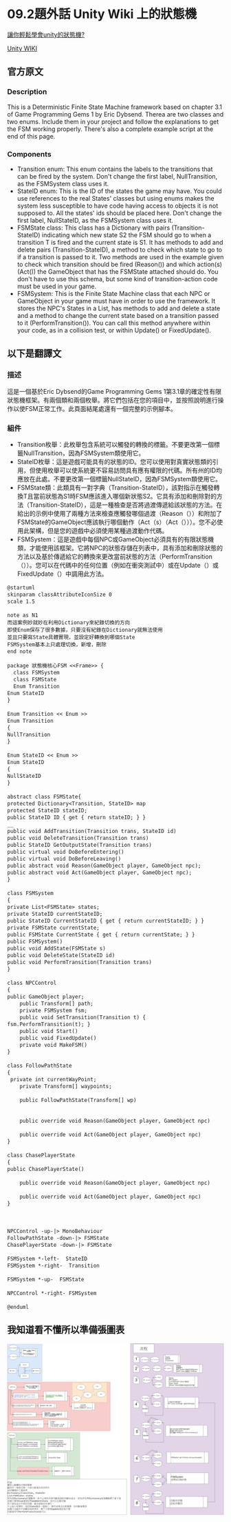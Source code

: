 # 09.2題外話 Unity Wiki 上的狀態機

[讓你輕鬆學會unity的狀態機?
](https://www.twblogs.net/a/5b8cfa142b7177188338198e)

[Unity WIKI](http://wiki.unity3d.com/index.php/Finite_State_Machine)

## 官方原文

### Description
This is a Deterministic Finite State Machine framework based on chapter 3.1 of Game Programming Gems 1 by Eric Dybsend. Therea are two classes and two enums. Include them in your project and follow the explanations to get the FSM working properly. There's also a complete example script at the end of this page.

### Components
- Transition enum: This enum contains the labels to the transitions that can be fired by the system. Don't change the first label, NullTransition, as the FSMSystem class uses it.
- StateID enum: This is the ID of the states the game may have. You could use references to the real States' classes but using enums makes the system less susceptible to have code having access to objects it is not supposed to. All the states' ids should be placed here. Don't change the first label, NullStateID, as the FSMSystem class uses it.
- FSMState class: This class has a Dictionary with pairs (Transition-StateID) indicating which new state S2 the FSM should go to when a transition T is fired and the current state is S1. It has methods to add and delete pairs (Transition-StateID), a method to check which state to go to if a transition is passed to it. Two methods are used in the example given to check which transition should be fired (Reason()) and which action(s) (Act()) the GameObject that has the FSMState attached should do. You don't have to use this schema, but some kind of transition-action code must be used in your game.
- FSMSystem: This is the Finite State Machine class that each NPC or GameObject in your game must have in order to use the framework. It stores the NPC's States in a List, has methods to add and delete a state and a method to change the current state based on a transition passed to it (PerformTransition()). You can call this method anywhere within your code, as in a collision test, or within Update() or FixedUpdate().

## 以下是翻譯文

### 描述
這是一個基於Eric Dybsend的Game Programming Gems 1第3.1章的確定性有限狀態機框架。有兩個類和兩個枚舉。將它們包括在您的項目中，並按照說明進行操作以使FSM正常工作。此頁面結尾處還有一個完整的示例腳本。

### 組件
- Transition枚舉：此枚舉包含系統可以觸發的轉換的標籤。不要更改第一個標籤NullTransition，因為FSMSystem類使用它。
- StateID枚舉：這是遊戲可能具有的狀態的ID。您可以使用對真實狀態類的引用，但使用枚舉可以使系統更不容易訪問具有應有權限的代碼。所有州的ID均應放在此處。不要更改第一個標籤NullStateID，因為FSMSystem類使用它。
- FSMState類：此類具有一對字典（Transition-StateID），該對指示在觸發轉換T且當前狀態為S1時FSM應該進入哪個新狀態S2。它具有添加和刪除對的方法（Transition-StateID），這是一種檢查是否將過渡傳遞給該狀態的方法。在給出的示例中使用了兩種方法來檢查應觸發哪個過渡（Reason（））和附加了FSMState的GameObject應該執行哪個動作（Act（s）（Act（）））。您不必使用此架構，但是您的遊戲中必須使用某種過渡動作代碼。
- FSMSystem：這是遊戲中每個NPC或GameObject必須具有的有限狀態機類，才能使用該框架。它將NPC的狀態存儲在列表中，具有添加和刪除狀態的方法以及基於傳遞給它的轉換來更改當前狀態的方法（PerformTransition（））。您可以在代碼中的任何位置（例如在衝突測試中）或在Update（）或FixedUpdate（）中調用此方法。

```puml
@startuml
skinparam classAttributeIconSize 0
scale 1.5

note as N1
而這案例妙就妙在利用Dictionary來紀錄切換的方向
即使Enum保存了很多數據，只要沒有紀錄在Dictionary就無法使用
並且只要寫State具體實現，並設定好轉換到哪個State
FSMSystem基本上只處理切換，新增，刪除
end note

package 狀態機核心FSM <<Frame>> {
  class FSMSystem
  class FSMState
  Enum Transition
Enum StateID
}

Enum Transition << Enum >>
Enum Transition
{
NullTransition
}

Enum StateID << Enum >>
Enum StateID
{
NullStateID 
}

abstract class FSMState{
protected Dictionary<Transition, StateID> map
protected StateID stateID;
public StateID ID { get { return stateID; } }
__
public void AddTransition(Transition trans, StateID id)
public void DeleteTransition(Transition trans)
public StateID GetOutputState(Transition trans)
public virtual void DoBeforeEntering() 
public virtual void DoBeforeLeaving() 
public abstract void Reason(GameObject player, GameObject npc);
public abstract void Act(GameObject player, GameObject npc);
}

class FSMSystem
{
private List<FSMState> states;
private StateID currentStateID;
public StateID CurrentStateID { get { return currentStateID; } }
private FSMState currentState;
public FSMState CurrentState { get { return currentState; } }
public FSMSystem()
public void AddState(FSMState s)
public void DeleteState(StateID id)
public void PerformTransition(Transition trans)
}

class NPCControl
{
public GameObject player;
    public Transform[] path;
    private FSMSystem fsm; 
    public void SetTransition(Transition t) { fsm.PerformTransition(t); }
    public void Start()
    public void FixedUpdate()
    private void MakeFSM()
}

class FollowPathState
{
 private int currentWayPoint;
    private Transform[] waypoints;
 
    public FollowPathState(Transform[] wp) 

 
    public override void Reason(GameObject player, GameObject npc)
 
    public override void Act(GameObject player, GameObject npc)
}

class ChasePlayerState
{
public ChasePlayerState()
 
    public override void Reason(GameObject player, GameObject npc)
 
    public override void Act(GameObject player, GameObject npc)
}



NPCControl -up-|> MonoBehaviour
FollowPathState -down-|> FSMState
ChasePlayerState -down-|> FSMState

FSMSystem *-left-  StateID
FSMSystem *-right-  Transition

FSMSystem *-up-  FSMState

NPCControl *-right- FSMSystem

@enduml
```
## 我知道看不懂所以準備張圖表

![FSM](_v_images/20200221005636128_29685.png)